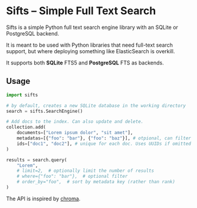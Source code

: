 # Sifts &ndash; Simple Full Text Search

Sifts is a simple Python full text search engine library with an SQLite or PostgreSQL backend.

It is meant to be used with Python libraries that need full-text search support, but where deploying something like ElasticSearch is overkill.

It supports both **SQLite** FTS5 and **PostgreSQL** FTS as backends.

## Usage

```python
import sifts

# by default, creates a new SQLite database in the working directory
search = sifts.SearchEngine()

# Add docs to the index. Can also update and delete.
collection.add(
    documents=["Lorem ipsum dolor", "sit amet"],
    metadatas=[{"foo": "bar"}, {"foo": "baz"}], # otpional, can filter on these
    ids=["doc1", "doc2"], # unique for each doc. Uses UUIDs if omitted
)

results = search.query(
    "Lorem",
    # limit=2,  # optionally limit the number of results
    # where={"foo": "bar"},  # optional filter
    # order_by="foo",  # sort by metadata key (rather than rank)
)
```

The API is inspired by [chroma](https://github.com/chroma-core/chroma).